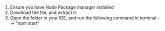 1. Ensure you have Node Package manager installed 
2. Download the file, and extract it.
3. Open the folder in your IDE, and run the following command in terminal -->  "npm start"
